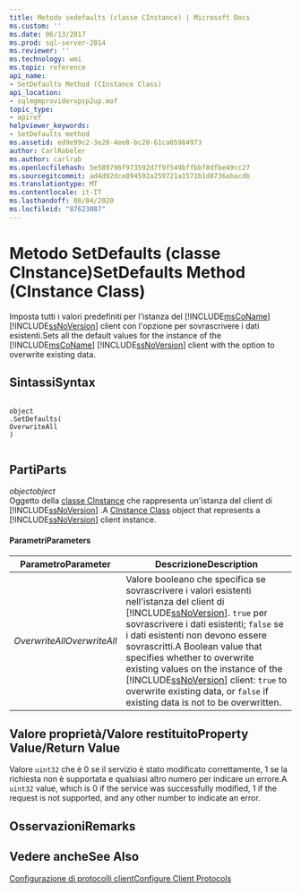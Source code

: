 ```yaml
---
title: Metodo sedefaults (classe CInstance) | Microsoft Docs
ms.custom: ''
ms.date: 06/13/2017
ms.prod: sql-server-2014
ms.reviewer: ''
ms.technology: wmi
ms.topic: reference
api_name:
- SetDefaults Method (CInstance Class)
api_location:
- sqlmgmproviderxpsp2up.mof
topic_type:
- apiref
helpviewer_keywords:
- SetDefaults method
ms.assetid: ed9e99c2-3e28-4ee8-bc20-61ca05984973
author: CarlRabeler
ms.author: carlrab
ms.openlocfilehash: 5e589796f973592d7f9f549bffbbf8dfbe49cc27
ms.sourcegitcommit: ad4d92dce894592a259721a1571b1d8736abacdb
ms.translationtype: MT
ms.contentlocale: it-IT
ms.lasthandoff: 08/04/2020
ms.locfileid: "87623087"
---
```

# <a name="setdefaults-method-cinstance-class"></a><span data-ttu-id="5393a-102">Metodo SetDefaults (classe CInstance)</span><span class="sxs-lookup"><span data-stu-id="5393a-102">SetDefaults Method (CInstance Class)</span></span>
  <span data-ttu-id="5393a-103">Imposta tutti i valori predefiniti per l'istanza del [!INCLUDE[msCoName](../../includes/msconame-md.md)] [!INCLUDE[ssNoVersion](../../includes/ssnoversion-md.md)] client con l'opzione per sovrascrivere i dati esistenti.</span><span class="sxs-lookup"><span data-stu-id="5393a-103">Sets all the default values for the instance of the [!INCLUDE[msCoName](../../includes/msconame-md.md)] [!INCLUDE[ssNoVersion](../../includes/ssnoversion-md.md)] client with the option to overwrite existing data.</span></span>  
  
## <a name="syntax"></a><span data-ttu-id="5393a-104">Sintassi</span><span class="sxs-lookup"><span data-stu-id="5393a-104">Syntax</span></span>  
  
```  
  
object  
.SetDefaults(  
OverwriteAll  
)  
  
```  
  
## <a name="parts"></a><span data-ttu-id="5393a-105">Parti</span><span class="sxs-lookup"><span data-stu-id="5393a-105">Parts</span></span>  
 <span data-ttu-id="5393a-106">*object*</span><span class="sxs-lookup"><span data-stu-id="5393a-106">*object*</span></span>  
 <span data-ttu-id="5393a-107">Oggetto della [classe CInstance](cinstance-class.md) che rappresenta un'istanza del client di [!INCLUDE[ssNoVersion](../../includes/ssnoversion-md.md)] .</span><span class="sxs-lookup"><span data-stu-id="5393a-107">A [CInstance Class](cinstance-class.md) object that represents a [!INCLUDE[ssNoVersion](../../includes/ssnoversion-md.md)] client instance.</span></span>  
  
#### <a name="parameters"></a><span data-ttu-id="5393a-108">Parametri</span><span class="sxs-lookup"><span data-stu-id="5393a-108">Parameters</span></span>  
  
|<span data-ttu-id="5393a-109">Parametro</span><span class="sxs-lookup"><span data-stu-id="5393a-109">Parameter</span></span>|<span data-ttu-id="5393a-110">Descrizione</span><span class="sxs-lookup"><span data-stu-id="5393a-110">Description</span></span>|  
|---------------|-----------------|  
|<span data-ttu-id="5393a-111">*OverwriteAll*</span><span class="sxs-lookup"><span data-stu-id="5393a-111">*OverwriteAll*</span></span>|<span data-ttu-id="5393a-112">Valore booleano che specifica se sovrascrivere i valori esistenti nell'istanza del client di [!INCLUDE[ssNoVersion](../../includes/ssnoversion-md.md)]. `true` per sovrascrivere i dati esistenti; `false` se i dati esistenti non devono essere sovrascritti.</span><span class="sxs-lookup"><span data-stu-id="5393a-112">A Boolean value that specifies whether to overwrite existing values on the instance of the [!INCLUDE[ssNoVersion](../../includes/ssnoversion-md.md)] client: `true` to overwrite existing data, or `false` if existing data is not to be overwritten.</span></span>|  
  
## <a name="property-valuereturn-value"></a><span data-ttu-id="5393a-113">Valore proprietà/Valore restituito</span><span class="sxs-lookup"><span data-stu-id="5393a-113">Property Value/Return Value</span></span>  
 <span data-ttu-id="5393a-114">Valore `uint32` che è 0 se il servizio è stato modificato correttamente, 1 se la richiesta non è supportata e qualsiasi altro numero per indicare un errore.</span><span class="sxs-lookup"><span data-stu-id="5393a-114">A `uint32` value, which is 0 if the service was successfully modified, 1 if the request is not supported, and any other number to indicate an error.</span></span>  
  
## <a name="remarks"></a><span data-ttu-id="5393a-115">Osservazioni</span><span class="sxs-lookup"><span data-stu-id="5393a-115">Remarks</span></span>  
  
## <a name="see-also"></a><span data-ttu-id="5393a-116">Vedere anche</span><span class="sxs-lookup"><span data-stu-id="5393a-116">See Also</span></span>  
 [<span data-ttu-id="5393a-117">Configurazione di protocolli client</span><span class="sxs-lookup"><span data-stu-id="5393a-117">Configure Client Protocols</span></span>](https://technet.microsoft.com/library/ms181035.aspx)  
  
  
